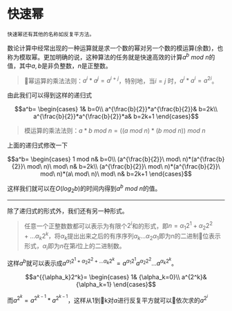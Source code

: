 # 快速幂

    快速幂还有其他的名称如反复平方法。

数论计算中经常出现的一种运算就是求一个数的幂对另一个数的模运算(余数)，也称为模取幂。更加明确的说，这种算法的任务就是快速高效的计算$`a^b\ mod\ n`$的值，其中$`a,b`$是非负整数，$`n`$是正整数。

>幂运算的乘法法则：$`a^i*a^j=a^{i+j}`$，特别地，当$`i=j`$ 时，$`a^i*a^i=a^{2i}`$。

由此我们可以得到这样的递归式

```math
a^b=
\begin{cases}
1& b=0\\
a^{\frac{b}{2}}*a^{\frac{b}{2}}& b=2k\\
a^{\frac{b}{2}}*a^{\frac{b}{2}}*a& b=2k+1
\end{cases}
```

>模运算的乘法法则：$`a*b\ mod\ n=((a\ mod\ n)*(b\ mod\ n))\ mod\ n`$

上面的递归式修改一下

```math
a^b=
\begin{cases}
1 mod n& b=0\\
(a^{\frac{b}{2}}\ mod\ n)*(a^{\frac{b}{2}}\ mod\ n)\  mod\ n& b=2k\\
(a^{\frac{b}{2}}\ mod\ n)*(a^{\frac{b}{2}}\ mod\ n)*(a\ mod\ n)\ mod\ n& b=2k+1
\end{cases}
```

这样我们就可以在$`O(log_2b)`$的时间内得到$`a^b\ mod\ n`$的值。

------

除了递归式的形式外，我们还有另一种形式。

>任意一个正整数数都可以表示为有限个$`2^i`$和的形式，即$`n={\alpha_1}2^1+{\alpha_2}2^2+...{\alpha_k}2^k`$，将$`\alpha_k`$提出出来之后的有序序列$`{\alpha_k}...{\alpha_2}{\alpha_1}`$即为n的二进制位表示形式，$`{\alpha_i}`$即为$`n`$在第$`i`$位上的二进制数。

这样$`a^b`$就可以表示成$`a^{{\alpha_1}2^1+{\alpha_2}2^2+...{\alpha_k}2^k}=a^{{\alpha_1}2^1}a^{{\alpha_2}2^2}...a^{{\alpha_k}2^k}`$。

```math
a^{{\alpha_k}2^k}=
\begin{cases}
1& {\alpha_k=0}\\
a^{2^k}& {\alpha_k=1}
\end{cases}
```

而$`a^{2^k}=a^{2^{k-1}}*a^{2^{k-1}}`$，这样从1到k对$`a`$进行反复平方就可以依次求的$`a^{2^i}`$